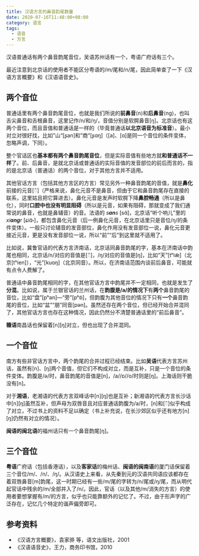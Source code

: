 ```yaml
---
title: 汉语方言的鼻音韵尾数量
date: 2020-07-16T11:48:00+08:00
category: 语言
tags:
  - 语音
  - 方言
---
```


汉语普通话有两个鼻音韵尾音位，吴语苏州话有一个，粤语广府话有三个。

<!-- more -->

最近注意到北京话的使用者不能区分粤语的/m/尾和/n/尾，因此简单查了一下《汉语方言概要》和《汉语语音史》。

## 两个音位

普通话里有两个鼻音韵尾音位，也就是我们所说的**前鼻音**⟨n⟩和**后鼻音**⟨ng⟩，也叫舌尖鼻音和舌根鼻音，这里记作/n/和/ŋ/，音值分别是软腭鼻音[ŋ]。北京话也有这两个音位，而且音值和普通话是一样的（毕竟普通话**以北京语音为标准音**）。最小对立对很好找，比如”山“[ʂan]和”商“[ʂɑŋ]（[a]、[ɑ]是同一个音位的条件变体，忽略声调，下同）。

整个官话区也**基本都有两个鼻音韵尾音位**，但是实际音值有些地方就**和普通话不一样**了。前、后鼻音，是就北京话或普通话的实际音值的发音部位的前后而言的，指的是北京话（普通话）的两个音位，对于其他方言并不适用。

其他官话方言（包括其他方言区的方言）常见另外一种鼻音韵尾的音值，就是**鼻化**前接的元音[◌̃]（严格来说，鼻化元音不是鼻音，但由于它和鼻音韵尾存在直接的联系，这里姑且把它算进去）。鼻化元音是发声时软腭下降**鼻腔畅通**（所以是鼻化），同时**口腔中也没有明显阻碍**（所以是元音，如果有阻碍，那就变成了我们通常说的鼻音，也就是鼻辅音）的音。法语的 _s**an**s_ [sɑ̃]，北京话“听个响儿”里的 _xi**ang**r_ [ɕiɑ̃˞]，都包含鼻化元音（后一例鼻化元音，在北京话里只是音位/ŋ/的条件变体）。一般只讨论辅音的发音部位，鼻化作用没有发音部位一说，鼻化元音更接近元音，更是没有发音部位一说，所以“前”“后”到这里就不适用了。

比如说，冀鲁官话的代表方言济南话，北京话同鼻音韵尾的字，基本在济南话中韵尾也相同，北京话/n/对应的音值是[◌̃]，/ŋ/对应的音值是[ŋ]，比如“天”[tʰiæ̃]（北京[tʰien]），“光”[kuɑŋ]（北京同音）。所以，在济南话范围内谈前后鼻音，可能就有点令人费解了。

普通话中鼻音韵尾相同的字，在其他官话方言中韵尾并不一定相同，也就是发生了**分混**。比如说，属于兰银官话的兰州话，在**韵腹是/a/的情况下**有**两个**鼻音韵尾的音位，比如“盘”[pʰan]—“旁”[pʰɒ̃]，但韵腹为其他音位的情况下只有**一个**鼻音韵尾的音位，比如“盆”“朋”同音[pən]。虽然还存在两个音位，但已经开始合并混同了，其他官话方言也存在这种情况，因此仍然分不清楚普通话里的“前后鼻音”。

**赣语**南昌话也保留着[n]\[ŋ]对立，但也出现了合并混同。

## 一个音位

南方有些非官话方言中，两个韵尾的合并过程已经结束。比如**吴语**代表方言苏州话，虽然有[n]、[ŋ]两个音值，但它们不构成对立，而是互补，只是一个音位的条件变体。韵腹是/ə/时，鼻音韵尾的音值是[n]，/a//ɒ//o/时则是[ŋ]。上海话则干脆没有[n]。

对于**湘语**，老湘语的代表方言双峰话中[n]\[ŋ]也是互补；新湘语的代表方言长沙话中[n]\[ŋ]虽然互补，但声母为双唇音且对应普通话韵腹为/a/时，[n]和[◌̃]似乎构成了对立，不过书上的资料不足以确定（书上补充说，在长沙郊区似乎还有地方[n]\[ŋ]仍然有对立的情况）。

**闽语的闽北语**的福州话只有一个鼻音韵尾[ŋ]。

## 三个音位

**粤语**广府话（包括香港话），以及**客家话**的梅州话、**闽语的闽南语**的厦门话保留着三个音位/m/、/n/、/ŋ/。从汉语史上来看，从先秦到元的汉语共同语应该都存在着双唇鼻音[m]韵尾，这一时期已经有一些/m/尾的字转为/n/尾或/ŋ/尾，而从明代起官话中残余的/m/全部并入了/n/。因此，官话（以及其他/m/消失的方言）的使用者要想掌握有/m/的方言，似乎也只能靠额外的记忆了。不过，由于形声字的广泛存在，记忆几个特定的谐声偏旁即可。

## 参考资料

- 《汉语方言概要》，袁家骅 等，语文出版社，2001
- 《汉语语音史》，王力，商务印书馆，2010
